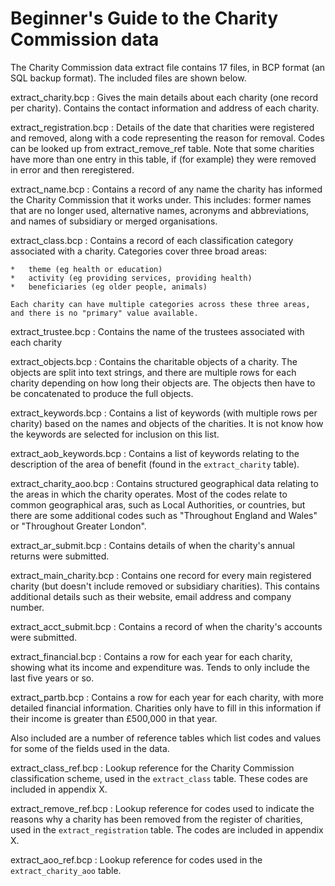 # Beginner's Guide to the Charity Commission data

The Charity Commission data extract file contains 17 files, in BCP format (an SQL backup format). The included files are shown below.

extract_charity.bcp
:	Gives the main details about each charity (one record per charity). Contains the contact information and address of each charity.

extract_registration.bcp
:	Details of the date that charities were registered and removed, along with a code representing the reason for removal. Codes can be looked up from extract_remove_ref table. Note that some charities have more than one entry in this table, if (for example) they were removed in error and then reregistered.

extract_name.bcp
:	Contains a record of any name the charity has informed the Charity Commission that it works under. This includes: former names that are no longer used, alternative names, acronyms and abbreviations, and names of subsidiary or merged organisations.

extract_class.bcp
:	Contains a record of each classification category associated with a charity. Categories cover three broad areas:

	*	theme (eg health or education)
	*	activity (eg providing services, providing health)
	*	beneficiaries (eg older people, animals)
	
	Each charity can have multiple categories across these three areas, and there is no "primary" value available.
	
extract_trustee.bcp
:	Contains the name of the trustees associated with each charity

extract_objects.bcp
:	Contains the charitable objects of a charity. The objects are split into text strings, and there are multiple rows for each charity depending on how long their objects are. The objects then have to be concatenated to produce the full objects.

extract_keywords.bcp
:	Contains a list of keywords (with multiple rows per charity) based on the names and objects of the charities. It is not know how the keywords are selected for inclusion on this list.

extract_aob_keywords.bcp
:	Contains a list of keywords relating to the description of the area of benefit (found in the `extract_charity` table).

extract_charity_aoo.bcp
:	Contains structured geographical data relating to the areas in which the charity operates. Most of the codes relate to common geographical aras, such as Local Authorities, or countries, but there are some additional codes such as "Throughout England and Wales" or "Throughout Greater London".

extract_ar_submit.bcp
:	Contains details of when the charity's annual returns were submitted.

extract_main_charity.bcp
:	Contains one record for every main registered charity (but doesn't include removed or subsidiary charities). This contains additional details such as their website, email address and company number.

extract_acct_submit.bcp
:	Contains a record of when the charity's accounts were submitted.

extract_financial.bcp
:	Contains a row for each year for each charity, showing what its income and expenditure was. Tends to only include the last five years or so.

extract_partb.bcp
:	Contains a row for each year for each charity, with more detailed financial information. Charities only have to fill in this information if their income is greater than &pound;500,000 in that year.

Also included are a number of reference tables which list codes and values for some of the fields used in the data.

extract_class_ref.bcp
:	Lookup reference for the Charity Commission classification scheme, used in the `extract_class` table. These codes are included in appendix X.

extract_remove_ref.bcp
:	Lookup reference for codes used to indicate the reasons why a charity has been removed from the register of charities, used in the `extract_registration` table. The codes are included in appendix X.

extract_aoo_ref.bcp
:	Lookup reference for codes used in the `extract_charity_aoo` table.